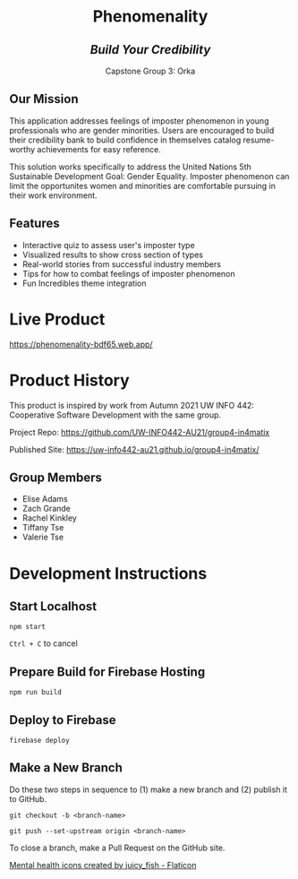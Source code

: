 <h1 align="center">Phenomenality</h1>

<h2 align="center"><em>Build Your Credibility</em></h2>

<p align="center">Capstone Group 3: Orka</p>

<h2>Our Mission </h2>

This application addresses feelings of imposter phenomenon in young professionals who are gender minorities. Users are encouraged to build their credibility bank to build confidence in themselves catalog resume-worthy achievements for easy reference.

This solution works specifically to address the United Nations 5th Sustainable Development Goal: Gender Equality. Imposter phenomenon can limit the opportunites women and minorities are comfortable pursuing in their work environment. 

## Features
* Interactive quiz to assess user's imposter type
* Visualized results to show cross section of types
* Real-world stories from successful industry members
* Tips for how to combat feelings of imposter phenomenon
* Fun Incredibles theme integration

# Live Product

https://phenomenality-bdf65.web.app/

# Product History

This product is inspired by work from Autumn 2021 UW INFO 442: Cooperative Software Development with the same group.

Project Repo: https://github.com/UW-INFO442-AU21/group4-in4matix

Published Site: https://uw-info442-au21.github.io/group4-in4matix/

## Group Members
* Elise Adams
* Zach Grande
* Rachel Kinkley
* Tiffany Tse
* Valerie Tse

# Development Instructions

## Start Localhost

`npm start`

`Ctrl + C` to cancel

## Prepare Build for Firebase Hosting

`npm run build`

## Deploy to Firebase

`firebase deploy`

## Make a New Branch

Do these two steps in sequence to (1) make a new branch and (2) publish it to GitHub.

`git checkout -b <branch-name>`

`git push --set-upstream origin <branch-name>`

To close a branch, make a Pull Request on the GitHub site.

<a href="https://www.flaticon.com/free-icons/mental-health" title="mental health icons">Mental health icons created by juicy_fish - Flaticon</a>

